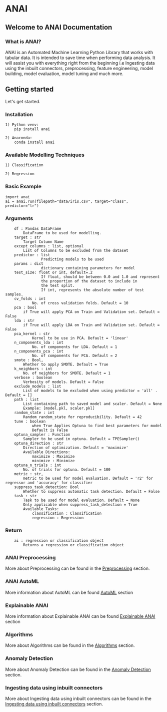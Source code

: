 # ANAI

## Welcome to ANAI Documentation

### What is ANAI?

ANAI is an Automated Machine Learning Python Library that works with tabular data. It is intended to save time when performing data analysis. It will assist you with everything right from the beginning i.e Ingesting data using the inbuilt connectors, preprocessing, feature engineering, model building, model evaluation, model tuning and much more.

## Getting started

Let's get started.

### Installation

    1) Python venv:
        pip install anai

    2) Anaconda:
        conda install anai

### Available Modelling Techniques

    1) Classification

    2) Regression

### Basic Example

    import anai
    ai = anai.run(filepath="data/iris.csv", target="class", predictor="lr")

### Arguments

        df : Pandas DataFrame
            DataFrame to be used for modelling.
        target : str
            Target Column Name 
        except_columns : list, optional
            List of Columns to be excluded from the dataset
        predictor : list
                    Predicting models to be used
        params : dict
                    dictionary containing parameters for model
        test_size: float or int, default=.2
                    If float, should be between 0.0 and 1.0 and represent
                    the proportion of the dataset to include in
                    the test split.
                    If int, represents the absolute number of test samples.
        cv_folds : int
                No. of cross validation folds. Default = 10
        pca : bool
            if True will apply PCA on Train and Validation set. Default = False
        lda : str
            if True will apply LDA on Train and Validation set. Default = False
        pca_kernel : str
                Kernel to be use in PCA. Default = 'linear'
        n_components_lda : int
                No. of components for LDA. Default = 1
        n_components_pca : int
                No. of components for PCA. Default = 2
        smote : Bool,
            Whether to apply SMOTE. Default = True
        k_neighbors : int
            No. of neighbors for SMOTE. Default = 1
        verbose : boolean
            Verbosity of models. Default = False
        exclude_models : list
            List of models to be excluded when using predictor = 'all' . Default = []
        path : list
            List containing path to saved model and scaler. Default = None
            Example: [model.pkl, scaler.pkl]
        random_state : int
            Random random_state for reproducibility. Default = 42
        tune : boolean
                when True Applies Optuna to find best parameters for model
                Default is False
        optuna_sampler : Function
            Sampler to be used in optuna. Default = TPESampler()
        optuna_direction : str
            Direction of optimization. Default = 'maximize'
            Available Directions:
                maximize : Maximize
                minimize : Minimize
        optuna_n_trials : int
            No. of trials for optuna. Default = 100
        metric : str,
            metric to be used for model evaluation. Default = 'r2' for regressor and 'accuracy' for classifier
        suppress_task_detection: Bool 
            Whether to suppress automatic task detection. Default = False
        task : str
            Task to be used for model evaluation. Default = None
            Only applicable when suppress_task_detection = True
            Available Tasks:
                classification : Classification
                regression : Regression

### Return

        ai : regression or classification object
            Returns a regression or classification object

### ANAI Preprocessing

More about Preprocessing can be found in the [Preprocessing](https://github.com/Revca-ANAI/ANAI/blob/main/docs/Preprocessing.md) section.

### ANAI AutoML

More information about AutoML can be found [AutoML](https://github.com/Revca-ANAI/ANAI/blob/main/docs/AutoML.md) section

### Explainable ANAI

More information about Explainable ANAI can be found [Explainable ANAI](https://github.com/Revca-ANAI/ANAI/blob/main/docs/ExplainableANAI.md) section

### Algorithms

More about Algorithms can be found in the [Algorithms](https://github.com/Revca-ANAI/ANAI/blob/main/docs/Algorithms.md) section.

### Anomaly Detection

More about Anomaly Detection can be found in the [Anomaly Detection](https://github.com/Revca-ANAI/ANAI/blob/main/docs/AnomalyDetecion.md) section.

### Ingesting data using inbuilt connectors

More about Ingesting data using inbuilt connectors can be found in the [Ingesting data using inbuilt connectors](#i[ngesting-data-using-inbuilt-connectors](https://github.com/Revca-ANAI/ANAI/blob/main/docs/Ingestion.md)) section.
